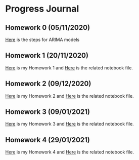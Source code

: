 # Progress Journal

## Homework 0 (05/11/2020)
[Here](files/example_homework_0.html) is the steps for ARIMA models


## Homework 1 (20/11/2020)
[Here](files/HW1/IE_360_HW1.html) is my Homework 1 and [Here](files/HW1/IE_360_HW1.ipynb) is the related notebook file.


## Homework 2 (09/12/2020)
[Here](files/HW2/IE360_HW2.html) is my Homework 2 and [Here](files/HW2/IE_360_HW2.ipynb) is the related notebook file.


## Homework 3 (09/01/2021)
[Here](files/HW3/IE360_HW3.html) is my Homework 3 and [Here](files/HW3/IE_360_HW3.ipynb) is the related notebook file.


## Homework 4 (29/01/2021)
[Here](files/HW4/IE360_HW4.html) is my Homework 4 and [Here](files/HW4/IE360_HW4.ipynb) is the related notebook file.
